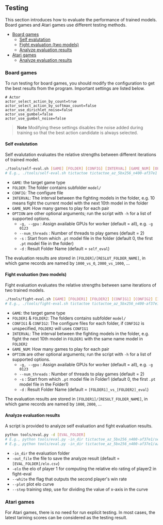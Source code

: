 ## Testing

This section introduces how to evaluate the performance of trained models.
Board games and Atari games use different testing methods.
* [Board games](#Board-games)
	* [Self evalutation](#Self-evalutation)
	* [Fight evaluation (two models)](#Fight-evaluation-two-models)
	* [Analyze evaluation results](#Analyze-evaluation-results)
* [Atari games](#Atari-games)
	* [Analyze evaluation results](#Analyze-evaluation-results)

### Board games

To run testing for board games, you should modify the configuration to get the best results from the program. Important settings are listed below.
```
# Actor
actor_select_action_by_count=true
actor_select_action_by_softmax_count=false
actor_use_dirichlet_noise=false
actor_use_gumbel=false
actor_use_gumbel_noise=false
```
> **Note**
> Modifying these settings disables the noise added during training so that the best action candidate is always selected.

#### Self evalutation

Self evalutation evaluates the relative strengths between different iterations of trained model.
```bash
./tools/self-eval.sh [GAME] [FOLDER] [CONFIG] [INTERVAL] [GAME_NUM] [OPTION]...
# E.g., ./tools/self-eval.sh tictactoe tictactoe_az_5bx256_n400-af37e1 tictactoe_play.cfg 10 100 -b 3
```
- `GAME`: the target game type
- `FOLDER`: The folder contains subfolder `model/`
- `CONFIG`: The configure file
- `INTERVAL`: The interval between the fighting models in the folder, e.g. 10 means fight the current model with the next 10th model in the folder
- `GAME_NUM`: How many games to play for each pair
- `OPTION` are other optional arguments; run the script with `-h` for a list of supported options.
    - `-g, --gpu` : Assign available GPUs for worker (default = all), e.g. `-g 0123`
    - `--num_threads` : Number of threads to play games (default = 2)
    - `-s` : Start from which `.pt` model file in the folder (default 0, the first `.pt` model file in the folder)
    - `-d` : Result Folder Name (default = `self_eval`)

The evaluation results are stored in `[FOLDER]/[RESLUT_FOLDER_NAME]`, in which game records are named by `1000_vs_0`, `2000_vs_1000`, ...

#### Fight evaluation (two models)

Fight evaluation evaluates the relative strengths between same iterations of two trained models.
```bash
./tools/fight-eval.sh [GAME] [FOLDER1] [FOLDER2] [CONFIG1] [CONFIG2] [INTERVAL] [GAME_NUM] [OPTION]...
# E.g., ./tools/fight-eval.sh tictactoe tictactoe_az_5bx256_n400-af37e1 tictactoe_mz_5bx256_n32-af37e1 tictactoe_play.cfg 10 100 -d az_vs_mz_eval -b 3
```
- `GAME`: the target game type
- `FOLDER1` & `FOLDER2`: The folders contains subfolder `model/`
- `CONFIG1` & `CONFIG2`: The configure files for each folder, if `CONFIG2` is unspecified, `FOLDER2` will uses `CONFIG1`
- `INTERVAL`: The interval between the fighting models in the folder, e.g. fight the next 10th model in `FOLDER1` with the same name model in `FOLDER2`
- `GAME_NUM`: How many games to play for each pair
- `OPTION` are other optional arguments; run the script with `-h` for a list of supported options.
    - `-g, --gpu` : Assign available GPUs for worker (default = all), e.g. `-g 0123`
    - `--num_threads` : Number of threads to play games (default = 2)
    - `-s` : Start from which `.pt` model file in Folder1 (default 0, the first `.pt` model file in the Folder1)
    - `-d` : Result Folder Name (default = `[FOLDER1]_vs_[FOLDER2]_eval`)

The evaluation results are stored in `[FOLDER1]/[RESULT_FOLDER_NAME]`, in which game records are named by `1000`, `2000`, ...

#### Analyze evaluation results

A script is provided to analyze self evaluation and fight evaluation results.
```bash
python tools/eval.py -d [EVAL_FOLDER]
# E.g., python tools/eval.py -in_dir tictactoe_az_5bx256_n400-af37e1/self_eval
# E.g., python tools/eval.py -in_dir tictactoe_az_5bx256_n400-af37e1/az_vs_mz_eval -elo tictactoe_az_5bx256_n400-af37e1/self_eval/elo.csv
```
- `-in_dir`   the evaluation folder
- `-out_file` the file to save the analyze result (default = `[EVAL_FOLDER]/elo.csv`)
- `-elo`      the elo of player 1 for computing the relative elo rating of player2 in fight-eval
- `--white`   the flag that outputs the second player's win rate
- `--plot`    plot elo curve
- `--step`    training step, use for dividing the value of x-axis in the curve

### Atari games

For Atari games, there is no need for run explicit testing. In most cases, the latest tarining scores can be considered as the testing result.